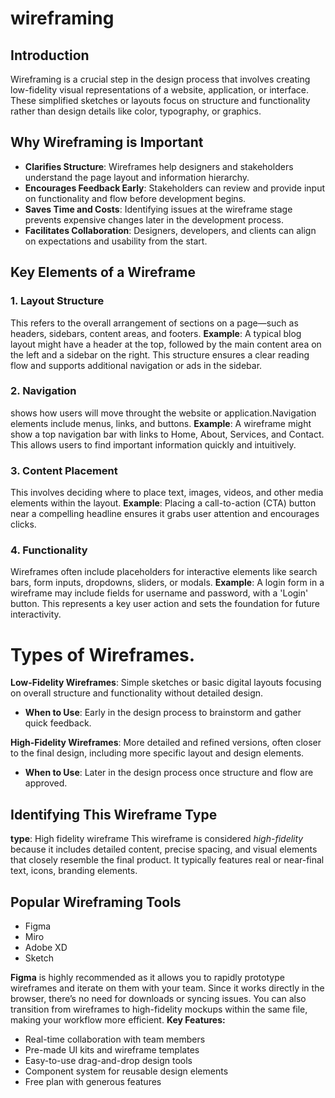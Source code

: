 # wireframing
## Introduction 
Wireframing is a crucial step in the design process that involves creating low-fidelity visual representations of a website, application, or interface. These simplified sketches or layouts focus on structure and functionality rather than design details like color, typography, or graphics.
## Why Wireframing is Important
- **Clarifies Structure**: Wireframes help designers and stakeholders understand the page layout and information hierarchy.
- **Encourages Feedback Early**: Stakeholders can review and provide input on functionality and flow before development begins.
- **Saves Time and Costs**: Identifying issues at the wireframe stage prevents expensive changes later in the development process.
- **Facilitates Collaboration**: Designers, developers, and clients can align on expectations and usability from the start.

## Key Elements of a Wireframe
### 1. Layout Structure
This refers to the overall arrangement of sections on a page—such as headers, sidebars, content areas, and footers.
**Example**: A typical blog layout might have a header at the top, followed by the main content area on the left and a sidebar on the right. This structure ensures a clear reading flow and supports additional navigation or ads in the sidebar.
### 2. Navigation
shows how users will move throught the website or application.Navigation elements include menus, links, and buttons.
**Example**: A wireframe might show a top navigation bar with links to Home, About, Services, and Contact. This allows users to find important information quickly and intuitively.
### 3. Content Placement
This involves deciding where to place text, images, videos, and other media elements within the layout.
**Example**: Placing a call-to-action (CTA) button near a compelling headline ensures it grabs user attention and encourages clicks.
### 4. Functionality
Wireframes often include placeholders for interactive elements like search bars, form inputs, dropdowns, sliders, or modals.
**Example**: A login form in a wireframe may include fields for username and password, with a 'Login' button. This represents a key user action and sets the foundation for future interactivity.

# Types of Wireframes.
**Low-Fidelity Wireframes**: Simple sketches or basic digital layouts focusing on overall structure and functionality without detailed design.
- **When to Use**: Early in the design process to brainstorm and gather quick feedback.

**High-Fidelity Wireframes**: More detailed and refined versions, often closer to the final design, including more specific layout and design elements.
- **When to Use**: Later in the design process once structure and flow are approved.

## Identifying This Wireframe Type
**type**: High fidelity wireframe
This wireframe is considered *high-fidelity* because it includes detailed content, precise spacing, and visual elements that closely resemble the final product. It typically features real or near-final text, icons, branding elements.

## Popular Wireframing Tools
- Figma
- Miro
- Adobe XD
- Sketch

**Figma** is highly recommended as it allows you to rapidly prototype wireframes and iterate on them with your team. Since it works directly in the browser, there’s no need for downloads or syncing issues. You can also transition from wireframes to high-fidelity mockups within the same file, making your workflow more efficient.
**Key Features:**
- Real-time collaboration with team members
- Pre-made UI kits and wireframe templates
- Easy-to-use drag-and-drop design tools
- Component system for reusable design elements
- Free plan with generous features



